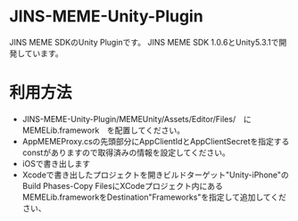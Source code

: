 # JINS-MEME-Unity-Plugin

JINS MEME SDKのUnity Pluginです。
JINS MEME SDK 1.0.6とUnity5.3.1で開発しています。

# 利用方法

- JINS-MEME-Unity-Plugin/MEMEUnity/Assets/Editor/Files/　に　MEMELib.framework　を配置してください。
- AppMEMEProxy.csの先頭部分にAppClientIdとAppClientSecretを指定するconstがありますので取得済みの情報を設定してください。
- iOSで書き出します
- Xcodeで書き出したプロジェクトを開きビルドターゲット"Unity-iPhone"のBuild Phases-Copy FilesにXCodeプロジェクト内にあるMEMELib.frameworkをDestination"Frameworks"を指定して追加してください、
